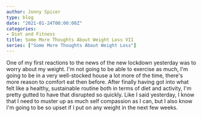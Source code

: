 ```yaml
---
author: Jonny Spicer
type: blog
date: "2021-01-24T00:00:00Z"
categories:
- Diet and Fitness
title: Some More Thoughts About Weight Loss VII
series: ["Some More Thoughts About Weight Loss"]
---
```

One of my first reactions to the news of the new lockdown yesterday was to worry about my weight. I'm not going to be able to exercise as much, I'm going to be in a very well-stocked
house a lot more of the time, there's more reason to comfort eat then before. After finally having got into what felt like a healthy, sustainable routine both in terms of diet and
activity, I'm pretty gutted to have that disrupted so quickly. Like I said yesterday, I know that I need to muster up as much self compassion as I can, but I also know I'm going to be
so upset if I put on any weight in the next few weeks.
